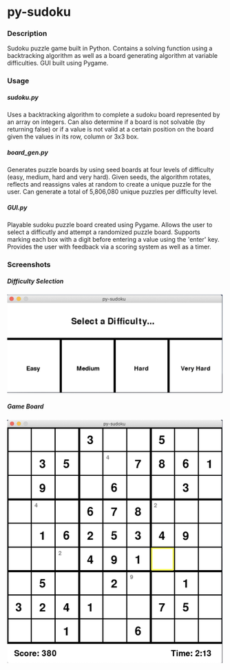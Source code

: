 # py-sudoku

### Description
Sudoku puzzle game built in Python. Contains a solving function using a backtracking algorithm as well as a board generating algorithm at variable difficulties. GUI built using Pygame.

### Usage

##### sudoku.py
Uses a backtracking algorithm to complete a sudoku board represented by an array on integers. Can also determine if a board is not solvable (by returning false) or if a value is not valid at a certain position on the board given the values in its row, column or 3x3 box.

##### board_gen.py
Generates puzzle boards by using seed boards at four levels of difficulty (easy, medium, hard and very hard). Given seeds, the algorithm rotates, reflects and reassigns vales at random to create a unique puzzle for the user. Can generate a total of 5,806,080 unique puzzles per difficulty level. 

##### GUI.py
Playable sudoku puzzle board created using Pygame. Allows the user to select a difficutly and attempt a randomized puzzle board. Supports marking each box with a digit before entering a value using the 'enter' key. Provides the user with feedback via a scoring system as well as a timer.

### Screenshots

##### Difficulty Selection

<img src="screenshots/difficulty_selection.png" width="500"> 

##### Game Board

<img src="screenshots/game_board.png" width="500"> 
